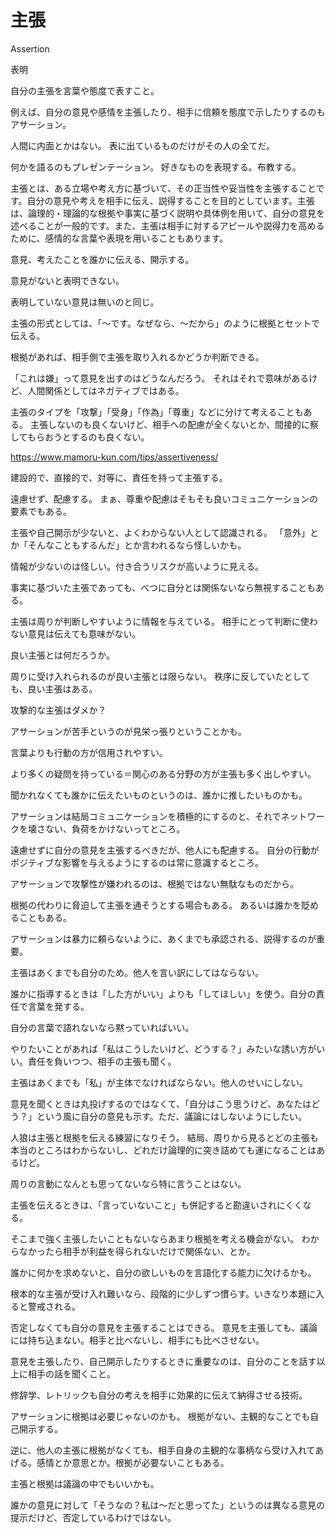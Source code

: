 # 主張

Assertion

表明

自分の主張を言葉や態度で表すこと。

例えば、自分の意見や感情を主張したり、相手に信頼を態度で示したりするのもアサーション。

人間に内面とかはない。
表に出ているものだけがその人の全てだ。

何かを語るのもプレゼンテーション。
好きなものを表現する。布教する。

主張とは、ある立場や考え方に基づいて、その正当性や妥当性を主張することです。自分の意見や考えを相手に伝え、説得することを目的としています。主張は、論理的・理論的な根拠や事実に基づく説明や具体例を用いて、自分の意見を述べることが一般的です。また、主張は相手に対するアピールや説得力を高めるために、感情的な言葉や表現を用いることもあります。

意見、考えたことを誰かに伝える、開示する。

意見がないと表明できない。

表明していない意見は無いのと同じ。

主張の形式としては、「〜です。なぜなら、〜だから」のように根拠とセットで伝える。

根拠があれば、相手側で主張を取り入れるかどうか判断できる。

「これは嫌」って意見を出すのはどうなんだろう。
それはそれで意味があるけど、人間関係としてはネガティブではある。

主張のタイプを「攻撃」「受身」「作為」「尊重」などに分けて考えることもある。
主張しないのも良くないけど、相手への配慮が全くないとか、間接的に察してもらおうとするのも良くない。

https://www.mamoru-kun.com/tips/assertiveness/

建設的で、直接的で、対等に、責任を持って主張する。

遠慮せず、配慮する。
まぁ、尊重や配慮はそもそも良いコミュニケーションの要素でもある。

主張や自己開示が少ないと、よくわからない人として認識される。
「意外」とか「そんなこともするんだ」とか言われるなら怪しいかも。

情報が少ないのは怪しい。付き合うリスクが高いように見える。

事実に基づいた主張であっても、べつに自分とは関係ないなら無視することもある。

主張は周りが判断しやすいように情報を与えている。
相手にとって判断に使わない意見は伝えても意味がない。

良い主張とは何だろうか。

周りに受け入れられるのが良い主張とは限らない。
秩序に反していたとしても、良い主張はある。

攻撃的な主張はダメか？

アサーションが苦手というのが見栄っ張りということかも。

言葉よりも行動の方が信用されやすい。

より多くの疑問を持っている＝関心のある分野の方が主張も多く出しやすい。

聞かれなくても誰かに伝えたいものというのは、誰かに推したいものかも。

アサーションは結局コミュニケーションを積極的にするのと、それでネットワークを壊さない、負荷をかけないってところ。

遠慮せずに自分の意見を主張するべきだが、他人にも配慮する。
自分の行動がポジティブな影響を与えるようにするのは常に意識するところ。

アサーションで攻撃性が嫌われるのは、根拠ではない無駄なものだから。

根拠の代わりに脅迫して主張を通そうとする場合もある。
あるいは誰かを貶めることもある。

アサーションは暴力に頼らないように、あくまでも承認される、説得するのが重要。

主張はあくまでも自分のため。他人を言い訳にしてはならない。

誰かに指導するときは「した方がいい」よりも「してほしい」を使う。自分の責任で言葉を発する。

自分の言葉で語れないなら黙っていればいい。

やりたいことがあれば「私はこうしたいけど、どうする？」みたいな誘い方がいい。責任を負いつつ、相手の主張も聞く。

主張はあくまでも「私」が主体でなければならない。他人のせいにしない。

意見を聞くときは丸投げするのではなくて、「自分はこう思うけど、あなたはどう？」という風に自分の意見も示す。ただ、議論にはしないようにしたい。

人狼は主張と根拠を伝える練習になりそう。
結局、周りから見るとどの主張も本当のところはわからないし、どれだけ論理的に突き詰めても運になることはあるけど。

周りの言動になんとも思ってないなら特に言うことはない。

主張を伝えるときは、「言っていないこと」も併記すると勘違いされにくくなる。

そこまで強く主張したいこともないならあまり根拠を考える機会がない。
わからなかったら相手が利益を得られないだけで関係ない、とか。

誰かに何かを求めないと、自分の欲しいものを言語化する能力に欠けるかも。

根本的な主張が受け入れ難いなら、段階的に少しずつ慣らす。いきなり本題に入ると警戒される。

否定しなくても自分の意見を主張することはできる。
意見を主張しても、議論には持ち込まない。相手と比べないし、相手にも比べさせない。

意見を主張したり、自己開示したりするときに重要なのは、自分のことを話す以上に相手の話を聞くこと。

修辞学、レトリックも自分の考えを相手に効果的に伝えて納得させる技術。

アサーションに根拠は必要じゃないのかも。
根拠がない、主観的なことでも自己開示する。

逆に、他人の主張に根拠がなくても、相手自身の主観的な事柄なら受け入れてあげる。感情とか意思とか。根拠が必要ないこともある。

主張と根拠は議論の中でもいいかも。

誰かの意見に対して「そうなの？私は〜だと思ってた」というのは異なる意見の提示だけど、否定しているわけではない。
